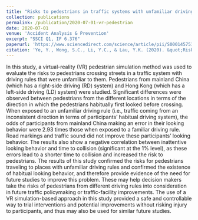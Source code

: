 ```yaml
---
title: "Risks to pedestrians in traffic systems with unfamiliar driving rules: a virtual reality approach"
collection: publications
permalink: /publication/2020-07-01-vr-pedestrian
date: 2020-07-01
venue: 'Accident Analysis & Prevention'
excerpt: "SSCI Q1, IF 6.376"
paperurl: 'https://www.sciencedirect.com/science/article/pii/S0001457519315404'
citation: 'Ye, Y., Wong, S.C., Li, Y.C., & Lau, Y.K. (2020). &quot;Risks to pedestrians in traffic systems with unfamiliar driving rules: A virtual reality approach.&quot; <i>Accident Analysis & Prevention</i>, 142, 105565.'
---
```


In this study, a virtual-reality (VR) pedestrian simulation method was used to evaluate the risks to pedestrians crossing streets in a traffic system with driving rules that were unfamiliar to them. Pedestrians from mainland China (which has a right-side driving (RD) system) and Hong Kong (which has a left-side driving (LD) system) were studied. Significant differences were observed between pedestrians from the different locations in terms of the direction in which the pedestrians habitually first looked before crossing. When exposed to an unfamiliar driving rule (i.e., traffic coming from an inconsistent direction in terms of participants’ habitual driving system), the odds of participants from mainland China making an error in their looking behavior were 2.93 times those when exposed to a familiar driving rule. Road markings and traffic sound did not improve these participants’ looking behavior. The results also show a negative correlation between inattentive looking behavior and time to collision (significant at the 1% level), as these errors lead to a shorter time to collision and increased the risk to pedestrians. The results of this study confirmed the risks for pedestrians traveling to places with unfamiliar driving rules and confirmed the existence of habitual looking behavior, and therefore provide evidence of the need for future studies to improve this problem. These may help decision makers take the risks of pedestrians from different driving rules into consideration in future traffic policymaking or traffic-facility improvements. The use of a VR simulation-based approach in this study provided a safe and controllable way to trial interventions and potential improvements without risking injury to participants, and thus may also be used for similar future studies.
